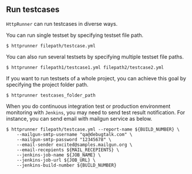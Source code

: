 ## Run testcases

`HttpRunner` can run testcases in diverse ways.

You can run single testset by specifying testset file path.

```text
$ httprunner filepath/testcase.yml
```

You can also run several testsets by specifying multiple testset file paths.

```text
$ httprunner filepath1/testcase1.yml filepath2/testcase2.yml
```

If you want to run testsets of a whole project, you can achieve this goal by specifying the project folder path.

```text
$ httprunner testcases_folder_path
```

When you do continuous integration test or production environment monitoring with `Jenkins`, you may need to send test result notification. For instance, you can send email with mailgun service as below.

```text
$ httprunner filepath/testcase.yml --report-name ${BUILD_NUMBER} \
    --mailgun-smtp-username "qa@debugtalk.com" \
    --mailgun-smtp-password "12345678" \
    --email-sender excited@samples.mailgun.org \
    --email-recepients ${MAIL_RECEPIENTS} \
    --jenkins-job-name ${JOB_NAME} \
    --jenkins-job-url ${JOB_URL} \
    --jenkins-build-number ${BUILD_NUMBER}
```

